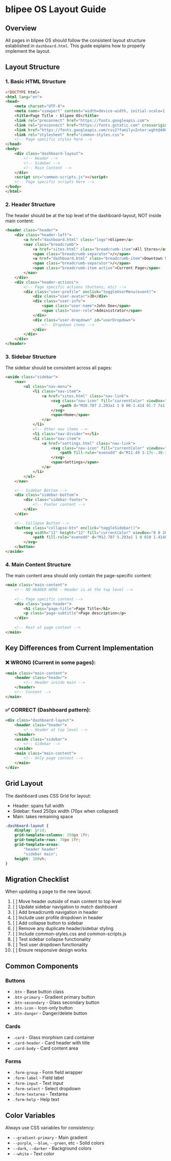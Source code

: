 # blipee OS Layout Guide

## Overview
All pages in blipee OS should follow the consistent layout structure established in `dashboard.html`. This guide explains how to properly implement the layout.

## Layout Structure

### 1. Basic HTML Structure
```html
<!DOCTYPE html>
<html lang="en">
<head>
    <meta charset="UTF-8">
    <meta name="viewport" content="width=device-width, initial-scale=1.0">
    <title>Page Title - blipee OS</title>
    <link rel="preconnect" href="https://fonts.googleapis.com">
    <link rel="preconnect" href="https://fonts.gstatic.com" crossorigin>
    <link href="https://fonts.googleapis.com/css2?family=Inter:wght@400;500;600;700&display=swap" rel="stylesheet">
    <link rel="stylesheet" href="common-styles.css">
    <!-- Page specific styles here -->
</head>
<body>
    <div class="dashboard-layout">
        <!-- Header -->
        <!-- Sidebar -->
        <!-- Main Content -->
    </div>
    <script src="common-scripts.js"></script>
    <!-- Page specific scripts here -->
</body>
</html>
```

### 2. Header Structure
The header should be at the top level of the dashboard-layout, NOT inside main content:

```html
<header class="header">
    <div class="header-left">
        <a href="dashboard.html" class="logo">blipee</a>
        <nav class="breadcrumb">
            <a href="sites.html" class="breadcrumb-item">All Stores</a>
            <span class="breadcrumb-separator">/</span>
            <a href="dashboard.html" class="breadcrumb-item">Downtown Store</a>
            <span class="breadcrumb-separator">/</span>
            <span class="breadcrumb-item active">Current Page</span>
        </nav>
    </div>
    <div class="header-actions">
        <!-- Page specific actions (buttons, etc) -->
        <div class="user-profile" onclick="toggleUserMenu(event)">
            <div class="user-avatar">JD</div>
            <div class="user-info">
                <span class="user-name">John Doe</span>
                <span class="user-role">Administrator</span>
            </div>
            <div class="user-dropdown" id="userDropdown">
                <!-- Dropdown items -->
            </div>
        </div>
    </div>
</header>
```

### 3. Sidebar Structure
The sidebar should be consistent across all pages:

```html
<aside class="sidebar">
    <nav>
        <ul class="nav-menu">
            <li class="nav-item">
                <a href="sites.html" class="nav-link">
                    <svg class="nav-icon" fill="currentColor" viewBox="0 0 20 20">
                        <path d="M10.707 2.293a1 1 0 00-1.414 0l-7 7a1 1 0 001.414 1.414L4 10.414V17a1 1 0 001 1h2a1 1 0 001-1v-2a1 1 0 011-1h2a1 1 0 011 1v2a1 1 0 001 1h2a1 1 0 001-1v-6.586l.293.293a1 1 0 001.414-1.414l-7-7z"></path>
                    </svg>
                    <span>Home</span>
                </a>
            </li>
            <!-- Other nav items -->
            <li class="nav-divider"></li>
            <li class="nav-item">
                <a href="settings.html" class="nav-link">
                    <svg class="nav-icon" fill="currentColor" viewBox="0 0 20 20">
                        <path fill-rule="evenodd" d="M11.49 3.17c-.38-1.56-2.6-1.56-2.98 0a1.532 1.532 0 01-2.286.948c-1.372-.836-2.942.734-2.106 2.106.54.886.061 2.042-.947 2.287-1.561.379-1.561 2.6 0 2.978a1.532 1.532 0 01.947 2.287c-.836 1.372.734 2.942 2.106 2.106a1.532 1.532 0 012.287.947c.379 1.561 2.6 1.561 2.978 0a1.533 1.533 0 012.287-.947c1.372.836 2.942-.734 2.106-2.106a1.533 1.533 0 01.947-2.287c1.561-.379 1.561-2.6 0-2.978a1.532 1.532 0 01-.947-2.287c.836-1.372-.734-2.942-2.106-2.106a1.532 1.532 0 01-2.287-.947zM10 13a3 3 0 100-6 3 3 0 000 6z" clip-rule="evenodd"></path>
                    </svg>
                    <span>Settings</span>
                </a>
            </li>
        </ul>
    </nav>

    <!-- Sidebar Bottom -->
    <div class="sidebar-bottom">
        <div class="sidebar-footer">
            <!-- Footer content -->
        </div>
    </div>

    <!-- Collapse Button -->
    <button class="collapse-btn" onclick="toggleSidebar()">
        <svg width="12" height="12" fill="currentColor" viewBox="0 0 20 20">
            <path fill-rule="evenodd" d="M12.707 5.293a1 1 0 010 1.414L9.414 10l3.293 3.293a1 1 0 01-1.414 1.414l-4-4a1 1 0 010-1.414l4-4a1 1 0 011.414 0z" clip-rule="evenodd"></path>
        </svg>
    </button>
</aside>
```

### 4. Main Content Structure
The main content area should only contain the page-specific content:

```html
<main class="main-content">
    <!-- NO HEADER HERE - Header is at the top level -->
    
    <!-- Page specific content -->
    <div class="page-header">
        <h1 class="page-title">Page Title</h1>
        <p class="page-subtitle">Page description</p>
    </div>
    
    <!-- Rest of page content -->
</main>
```

## Key Differences from Current Implementation

### ❌ WRONG (Current in some pages):
```html
<main class="main-content">
    <header class="header">
        <!-- Header inside main -->
    </header>
    <!-- Content -->
</main>
```

### ✅ CORRECT (Dashboard pattern):
```html
<div class="dashboard-layout">
    <header class="header">
        <!-- Header at top level -->
    </header>
    <aside class="sidebar">
        <!-- Sidebar -->
    </aside>
    <main class="main-content">
        <!-- Only page content -->
    </main>
</div>
```

## Grid Layout
The dashboard uses CSS Grid for layout:
- Header: spans full width
- Sidebar: fixed 250px width (70px when collapsed)  
- Main: takes remaining space

```css
.dashboard-layout {
    display: grid;
    grid-template-columns: 250px 1fr;
    grid-template-rows: 70px 1fr;
    grid-template-areas: 
        "header header"
        "sidebar main";
    height: 100vh;
}
```

## Migration Checklist

When updating a page to the new layout:

1. [ ] Move header outside of main content to top level
2. [ ] Update sidebar navigation to match dashboard
3. [ ] Add breadcrumb navigation in header
4. [ ] Include user profile dropdown in header
5. [ ] Add collapse button to sidebar
6. [ ] Remove any duplicate header/sidebar styling
7. [ ] Include common-styles.css and common-scripts.js
8. [ ] Test sidebar collapse functionality
9. [ ] Test user dropdown functionality
10. [ ] Ensure responsive design works

## Common Components

### Buttons
- `.btn` - Base button class
- `.btn-primary` - Gradient primary button
- `.btn-secondary` - Glass secondary button
- `.btn-icon` - Icon-only button
- `.btn-danger` - Danger/delete button

### Cards
- `.card` - Glass morphism card container
- `.card-header` - Card header with title
- `.card-body` - Card content area

### Forms
- `.form-group` - Form field wrapper
- `.form-label` - Field label
- `.form-input` - Text input
- `.form-select` - Select dropdown
- `.form-textarea` - Textarea
- `.form-help` - Help text

## Color Variables
Always use CSS variables for consistency:
- `--gradient-primary` - Main gradient
- `--purple`, `--blue`, `--green`, etc - Solid colors
- `--dark`, `--darker` - Background colors
- `--white` - Text color